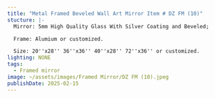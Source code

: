 ```yaml
---
title: "Metal Framed Beveled Wall Art Mirror Item # DZ FM (10)"
stucture: |-
  Mirror: 5mm High Quality Glass With Silver Coating and Beveled;

  Frame: Alumium or customized.

  Size: 20''x28'' 36''x36'' 40''x28'' 72''x36'' or customized.
lighting: NONE
tags:
  - Framed mirror
image: ~/assets/images/Framed Mirror/DZ FM (10).jpeg
publishDate: 2025-02-15
---
```

